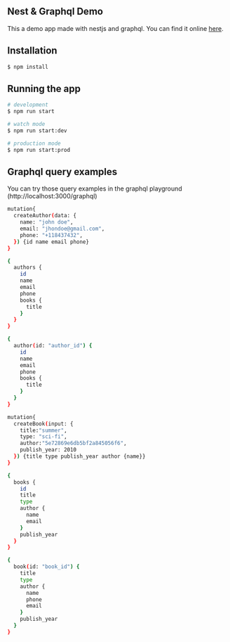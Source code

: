 ## Nest & Graphql Demo

This a demo app made with nestjs and graphql. You can find it online [here](https://).
## Installation

```bash
$ npm install
```

## Running the app

```bash
# development
$ npm run start

# watch mode
$ npm run start:dev

# production mode
$ npm run start:prod
```

## Graphql query examples
You can try those query examples in the graphql playground (http://localhost:3000/graphql) 
```bash
mutation{
  createAuthor(data: {
    name: "john doe",
    email: "jhondoe@gmail.com",
    phone: "+118437432",
  }) {id name email phone}
}
```
```bash
{
  authors {
    id
    name
    email
    phone
    books {
      title
    }
  }
}
```
```bash
{
  author(id: "author_id") {
    id
    name
    email
    phone
    books {
      title
    }
  }
}
```
```bash
mutation{
  createBook(input: {
    title:"summer",
    type: "sci-fi",
    author:"5e72869e6db5bf2a845056f6",
    publish_year: 2010
  }) {title type publish_year author {name}}
}
```
```bash
{
  books {
    id
    title
    type
    author {
      name
      email
    }
    publish_year
  }
}
```
```bash
{
  book(id: "book_id") {
    title
    type
    author {
      name
      phone
      email
    }
    publish_year
  }
}
```


